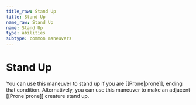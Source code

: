 ```yaml
---
title_raw: Stand Up
title: Stand Up
name_raw: Stand Up
name: Stand Up
type: abilities
subtype: common maneuvers
---
```


# Stand Up

You can use this maneuver to stand up if you are [[Prone|prone]], ending that condition. Alternatively, you can use this maneuver to make an adjacent [[Prone|prone]] creature stand up.
